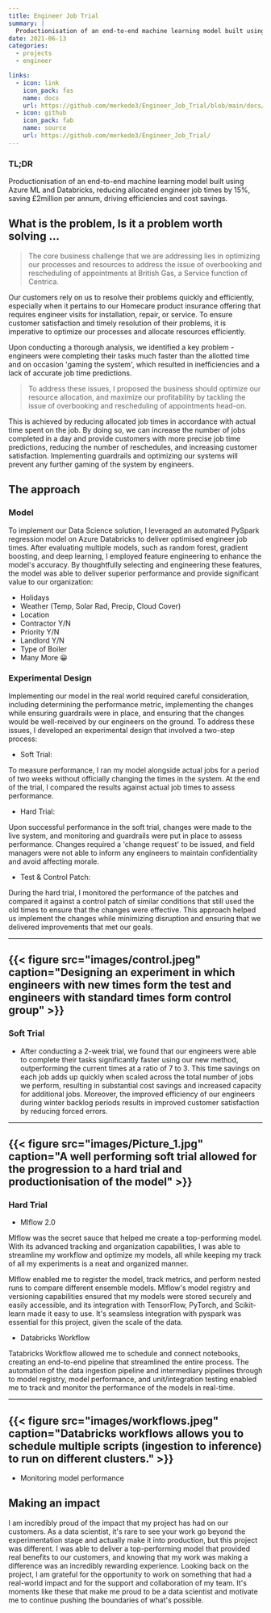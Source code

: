 ```yaml
---
title: Engineer Job Trial
summary: |
  Productionisation of an end-to-end machine learning model built using Azure ML and Databricks, reducing allocated engineer job times by 15%, saving £2million per annum, driving efficiencies and cost savings. 
date: 2021-06-13
categories:
  - projects
  - engineer

links:
  - icon: link
    icon_pack: fas
    name: docs
    url: https://github.com/merkede3/Engineer_Job_Trial/blob/main/docs/project_plan.md
  - icon: github
    icon_pack: fab
    name: source
    url: https://github.com/merkede3/Engineer_Job_Trial/
---
```


### TL;DR

Productionisation of an end-to-end machine learning model built using Azure ML and Databricks, reducing allocated engineer job times by 15%, saving £2million per annum, driving efficiencies and cost savings.


## What is the problem, Is it a problem worth solving ...

> The core business challenge that we are addressing lies in optimizing our processes and resources to address the issue of overbooking and rescheduling of appointments at British Gas, a Service function of Centrica. 

Our customers rely on us to resolve their problems quickly and efficiently, especially when it pertains to our Homecare product insurance offering that requires engineer visits for installation, repair, or service. To ensure customer satisfaction and timely resolution of their problems, it is imperative to optimize our processes and allocate resources efficiently.

Upon conducting a thorough analysis, we identified a key problem - engineers were completing their tasks much faster than the allotted time and on occasion 'gaming the system', which resulted in inefficiencies and a lack of accurate job time predictions.

> To address these issues, I proposed the business should optimize our resource allocation, and maximize our profitability by tackling the issue of overbooking and rescheduling of appointments head-on. 

This is achieved by reducing allocated job times in accordance with actual time spent on the job. By doing so, we can increase the number of jobs completed in a day and provide customers with more precise job time predictions, reducing the number of reschedules, and increasing customer satisfaction. Implementing guardrails and optimizing our systems will prevent any further gaming of the system by engineers.

## The approach 

### Model

To implement our Data Science solution, I leveraged an automated PySpark regression model on Azure Databricks to deliver optimised engineer job times. After evaluating multiple models, such as random forest, gradient boosting, and deep learning, I employed feature engineering to enhance the model's accuracy. By thoughtfully selecting and engineering these features, the model was able to deliver superior performance and provide significant value to our organization:

- Holidays
- Weather (Temp, Solar Rad, Precip, Cloud Cover)
- Location
- Contractor Y/N
- Priority Y/N
- Landlord Y/N
- Type of Boiler
- Many More 😀

### Experimental Design

Implementing our model in the real world required careful consideration, including determining the performance metric, implementing the changes while ensuring guardrails were in place, and ensuring that the changes would be well-received by our engineers on the ground. To address these issues, I developed an experimental design that involved a two-step process:

- Soft Trial:

To measure performance, I ran my model alongside actual jobs for a period of two weeks without officially changing the times in the system. At the end of the trial, I compared the results against actual job times to assess performance.

- Hard Trial: 

Upon successful performance in the soft trial, changes were made to the live system, and monitoring and guardrails were put in place to assess performance. Changes required a 'change request' to be issued, and field managers were not able to inform any engineers to maintain confidentiality and avoid affecting morale.

- Test & Control Patch:

During the hard trial, I monitored the performance of the patches and compared it against a control patch of similar conditions that still used the old times to ensure that the changes were effective. This approach helped us implement the changes while minimizing disruption and ensuring that we delivered improvements that met our goals.

------------------------------------------------------------------------
{{< figure src="images/control.jpeg" caption="Designing an experiment in which engineers with new times form the test and engineers with standard times form control group" >}}
------------------------------------------------------------------------

### Soft Trial

- After conducting a 2-week trial, we found that our engineers were able to complete their tasks significantly faster using our new method, outperforming the current times at a ratio of 7 to 3. This time savings on each job adds up quickly when scaled across the total number of jobs we perform, resulting in substantial cost savings and increased capacity for additional jobs. Moreover, the improved efficiency of our engineers during winter backlog periods results in improved customer satisfaction by reducing forced errors.


------------------------------------------------------------------------
{{< figure src="images/Picture_1.jpg" caption="A well performing soft trial allowed for the progression to a hard trial and productionisation of the model" >}}
------------------------------------------------------------------------


### Hard Trial


- Mlflow 2.0

Mlflow was the secret sauce that helped me create a top-performing model. With its advanced tracking and organization capabilities, I was able to streamline my workflow and optimize my models, all while keeping my track of all my experiments is a neat and organized manner.

Mlflow enabled me to register the model, track metrics, and perform nested runs to compare different ensemble models. Mlflow's model registry and versioning capabilities ensured that my models were stored securely and easily accessible, and its integration with TensorFlow, PyTorch, and Scikit-learn made it easy to use. It's seamsless integration with pyspark was essential for this project, given the scale of the data. 


- Databricks Workflow

Tatabricks Workflow allowed me to schedule and connect notebooks, creating an end-to-end pipeline that streamlined the entire process. The automation of the data ingestion pipeline and intermediary pipelines through to model registry, model performance, and unit/integration testing enabled me to track and monitor the performance of the models in real-time.

------------------------------------------------------------------------
{{< figure src="images/workflows.jpeg" caption="Databricks workflows allows you to schedule multiple scripts (ingestion to inference) to run on different clusters." >}}
------------------------------------------------------------------------


- Monitoring model performance






## Making an impact

I am incredibly proud of the impact that my project has had on our customers. As a data scientist, it's rare to see your work go beyond the experimentation stage and actually make it into production, but this project was different. I was able to deliver a top-performing model that provided real benefits to our customers, and knowing that my work was making a difference was an incredibly rewarding experience. Looking back on the project, I am grateful for the opportunity to work on something that had a real-world impact and for the support and collaboration of my team. It's moments like these that make me proud to be a data scientist and motivate me to continue pushing the boundaries of what's possible.
